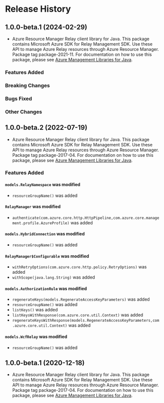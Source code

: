 # Release History

## 1.0.0-beta.1 (2024-02-29)

- Azure Resource Manager Relay client library for Java. This package contains Microsoft Azure SDK for Relay Management SDK. Use these API to manage Azure Relay resources through Azure Resource Manager. Package tag package-2021-11. For documentation on how to use this package, please see [Azure Management Libraries for Java](https://aka.ms/azsdk/java/mgmt).

### Features Added

### Breaking Changes

### Bugs Fixed

### Other Changes

## 1.0.0-beta.2 (2022-07-19)

- Azure Resource Manager Relay client library for Java. This package contains Microsoft Azure SDK for Relay Management SDK. Use these API to manage Azure Relay resources through Azure Resource Manager. Package tag package-2017-04. For documentation on how to use this package, please see [Azure Management Libraries for Java](https://aka.ms/azsdk/java/mgmt).

### Features Added

#### `models.RelayNamespace` was modified

* `resourceGroupName()` was added

#### `RelayManager` was modified

* `authenticate(com.azure.core.http.HttpPipeline,com.azure.core.management.profile.AzureProfile)` was added

#### `models.HybridConnection` was modified

* `resourceGroupName()` was added

#### `RelayManager$Configurable` was modified

* `withRetryOptions(com.azure.core.http.policy.RetryOptions)` was added
* `withScope(java.lang.String)` was added

#### `models.AuthorizationRule` was modified

* `regenerateKeys(models.RegenerateAccessKeyParameters)` was added
* `resourceGroupName()` was added
* `listKeys()` was added
* `listKeysWithResponse(com.azure.core.util.Context)` was added
* `regenerateKeysWithResponse(models.RegenerateAccessKeyParameters,com.azure.core.util.Context)` was added

#### `models.WcfRelay` was modified

* `resourceGroupName()` was added

## 1.0.0-beta.1 (2020-12-18)

- Azure Resource Manager Relay client library for Java. This package contains Microsoft Azure SDK for Relay Management SDK. Use these API to manage Azure Relay resources through Azure Resource Manager. Package tag package-2017-04. For documentation on how to use this package, please see [Azure Management Libraries for Java](https://aka.ms/azsdk/java/mgmt).
